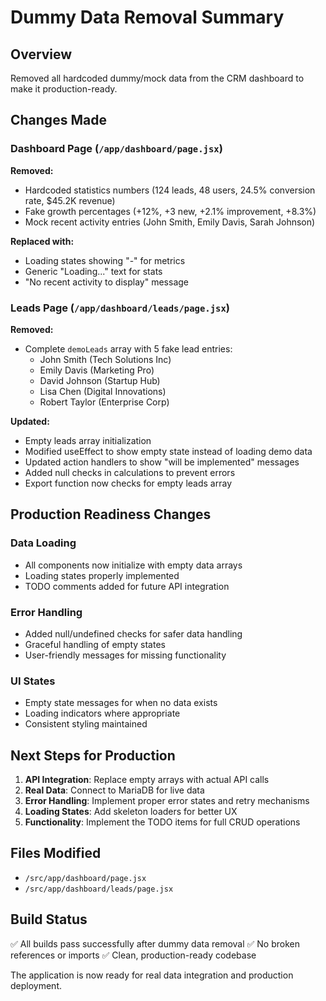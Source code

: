 
# Dummy Data Removal Summary

## Overview
Removed all hardcoded dummy/mock data from the CRM dashboard to make it production-ready.

## Changes Made

### Dashboard Page (`/app/dashboard/page.jsx`)
**Removed:**
- Hardcoded statistics numbers (124 leads, 48 users, 24.5% conversion rate, $45.2K revenue)
- Fake growth percentages (+12%, +3 new, +2.1% improvement, +8.3%)
- Mock recent activity entries (John Smith, Emily Davis, Sarah Johnson)

**Replaced with:**
- Loading states showing "-" for metrics
- Generic "Loading..." text for stats
- "No recent activity to display" message

### Leads Page (`/app/dashboard/leads/page.jsx`)
**Removed:**
- Complete `demoLeads` array with 5 fake lead entries:
  - John Smith (Tech Solutions Inc)
  - Emily Davis (Marketing Pro)
  - David Johnson (Startup Hub)
  - Lisa Chen (Digital Innovations)
  - Robert Taylor (Enterprise Corp)

**Updated:**
- Empty leads array initialization
- Modified useEffect to show empty state instead of loading demo data
- Updated action handlers to show "will be implemented" messages
- Added null checks in calculations to prevent errors
- Export function now checks for empty leads array

## Production Readiness Changes

### Data Loading
- All components now initialize with empty data arrays
- Loading states properly implemented
- TODO comments added for future API integration

### Error Handling
- Added null/undefined checks for safer data handling
- Graceful handling of empty states
- User-friendly messages for missing functionality

### UI States
- Empty state messages for when no data exists
- Loading indicators where appropriate
- Consistent styling maintained

## Next Steps for Production

1. **API Integration**: Replace empty arrays with actual API calls
2. **Real Data**: Connect to MariaDB for live data
3. **Error Handling**: Implement proper error states and retry mechanisms
4. **Loading States**: Add skeleton loaders for better UX
5. **Functionality**: Implement the TODO items for full CRUD operations

## Files Modified
- `/src/app/dashboard/page.jsx`
- `/src/app/dashboard/leads/page.jsx`

## Build Status
✅ All builds pass successfully after dummy data removal
✅ No broken references or imports
✅ Clean, production-ready codebase

The application is now ready for real data integration and production deployment.
